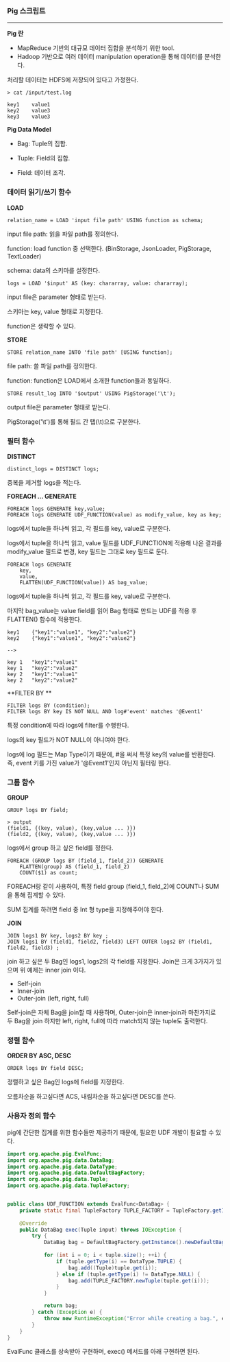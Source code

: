 ### Pig 스크립트 

<hr>

**Pig 란**

- MapReduce 기반의 대규모 데이터 집합을 분석하기 위한 tool.
- Hadoop 기반으로 여러 데이터 manipulation operation을 통해 데이터를 분석한다.



처리할 데이터는 HDFS에 저장되어 있다고 가정한다.

```
> cat /input/test.log

key1	value1
key2	value3
key3	value3
```



**Pig Data Model**

- Bag: Tuple의 집합.

- Tuple: Field의 집합.

- Field: 데이터 조각.



### 데이터 읽기/쓰기 함수

**LOAD**

```
relation_name = LOAD 'input file path' USING function as schema;
```

input file path: 읽을 파일 path를 정의한다.

function: load function 중 선택한다. (BinStorage, JsonLoader, PigStorage, TextLoader)

schema: data의 스키마를 설정한다.



```
logs = LOAD '$input' AS (key: chararray, value: chararray);
```

input file은 parameter 형태로 받는다.

스키마는 key, value 형태로 지정한다.

function은 생략할 수 있다.



**STORE**

```
STORE relation_name INTO 'file path' [USING function];
```

file path: 쓸 파일 path를 정의한다.

function: function은 LOAD에서 소개한 function들과 동일하다.



```
STORE result_log INTO '$output' USING PigStorage('\t');
```

output file은 parameter 형태로 받는다.

PigStorage('\t')를 통해 필드 간 탭(\t)으로 구분한다.



### 필터 함수

**DISTINCT**

```
distinct_logs = DISTINCT logs;
```

중복을 제거할 logs을 적는다.



**FOREACH ... GENERATE**

```
FOREACH logs GENERATE key,value;
FOREACH logs GENERATE UDF_FUNCTION(value) as modify_value, key as key;
```

logs에서 tuple을 하나씩 읽고, 각 필드를 key, value로 구분한다.

logs에서 tuple을 하나씩 읽고, value 필드를 UDF_FUNCTION에 적용해 나온 결과를 modify_value 필드로 변경, key 필드는 그대로 key 필드로 둔다.



```
FOREACH logs GENERATE 
	key,
	value,
	FLATTEN(UDF_FUNCTION(value)) AS bag_value;
```

logs에서 tuple을 하나씩 읽고, 각 필드를 key, value로 구분한다.

마지막 bag_value는 value field를 읽어 Bag 형태로 만드는 UDF를 적용 후 FLATTEN() 함수에 적용한다.

```
key1	{"key1":"value1", "key2":"value2"}
key2	{"key1":"value1", "key2":"value2"}

-->

key 1	"key1":"value1"
key 1	"key2":"value2"
key 2	"key1":"value1"
key 2	"key2":"value2"
```



**FILTER BY **

```
FILTER logs BY (condition);
FILTER logs BY key IS NOT NULL AND log#'event' matches '@Event1'
```

특정 condition에 따라 logs에 filter를 수행한다.

logs의 key 필드가 NOT NULL이 아니여야 한다.

logs에 log 필드는 Map Type이기 때문에, #을 써서 특정 key의 value를 반환한다. 즉, event 키를 가진 value가 '@Event1'인지 아닌지 필터링 한다.



### 그룹 함수

**GROUP**

```
GROUP logs BY field;

> output
(field1, {(key, value), (key,value ... )})
(field2, {(key, value), (key,value ... )})
```

logs에서 group 하고 싶은 field를 정한다.



```
FOREACH (GROUP logs BY (field_1, field_2)) GENERATE
	FLATTEN(group) AS (field_1, field_2)
	COUNT($1) as count;
```

FOREACH랑 같이 사용하여, 특정 field group (field_1, field_2)에 COUNT나 SUM을 통해 집계할 수 있다.

SUM 집계를 하려면 field 중 Int 형 type을 지정해주어야 한다.



**JOIN**

```
JOIN logs1 BY key, logs2 BY key ;
JOIN logs1 BY (field1, field2, field3) LEFT OUTER logs2 BY (field1, field2, field3) ;
```

join 하고 싶은 두 Bag인 logs1, logs2의 각 field를 지정한다. Join은 크게 3가지가 있으며 위 예제는 inner join 이다.

- Self-join
- Inner-join
- Outer-join (left, right, full)



Self-join은 자체 Bag을 join할 때 사용하며, Outer-join은 inner-join과 마찬가지로 두 Bag을 join 하지만 left, right, full에 따라 match되지 않는 tuple도 출력한다.



### 정렬 함수

**ORDER BY ASC, DESC**

```
ORDER logs BY field DESC;
```

정렬하고 싶은 Bag인 logs에 field를 지정한다.

오름차순을 하고싶다면 ACS, 내림차순을 하고싶다면 DESC를 쓴다.



### 사용자 정의 함수

pig에 간단한 집계를 위한 함수들만 제공하기 때문에, 필요한 UDF 개발이 필요할 수 있다.

```java
import org.apache.pig.EvalFunc;
import org.apache.pig.data.DataBag;
import org.apache.pig.data.DataType;
import org.apache.pig.data.DefaultBagFactory;
import org.apache.pig.data.Tuple;
import org.apache.pig.data.TupleFactory;


public class UDF_FUNCTION extends EvalFunc<DataBag> {
    private static final TupleFactory TUPLE_FACTORY = TupleFactory.getInstance();
    
    @Override
    public DataBag exec(Tuple input) throws IOException {
        try {            
            DataBag bag = DefaultBagFactory.getInstance().newDefaultBag();
            
            for (int i = 0; i < tuple.size(); ++i) {
                if (tuple.getType(i) == DataType.TUPLE) {
                    bag.add((Tuple)tuple.get(i));
                } else if (tuple.getType(i) != DataType.NULL) {
                    bag.add(TUPLE_FACTORY.newTuple(tuple.get(i)));
                }
            }

            return bag;
        } catch (Exception e) {
            throw new RuntimeException("Error while creating a bag.", e);
        }
    }
}
```

EvalFunc<DataBag> 클래스를 상속받아 구현하며, exec() 메서드를 아래 구현하면 된다.















